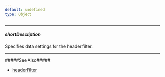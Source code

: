 ```yaml
---
default: undefined
type: Object
---
```

---
##### shortDescription
Specifies data settings for the header filter.

---
#####See Also#####
- [headerFilter](/api-reference/10%20UI%20Widgets/GridBase/1%20Configuration/headerFilter '{basewidgetpath}/Configuration/headerFilter/')